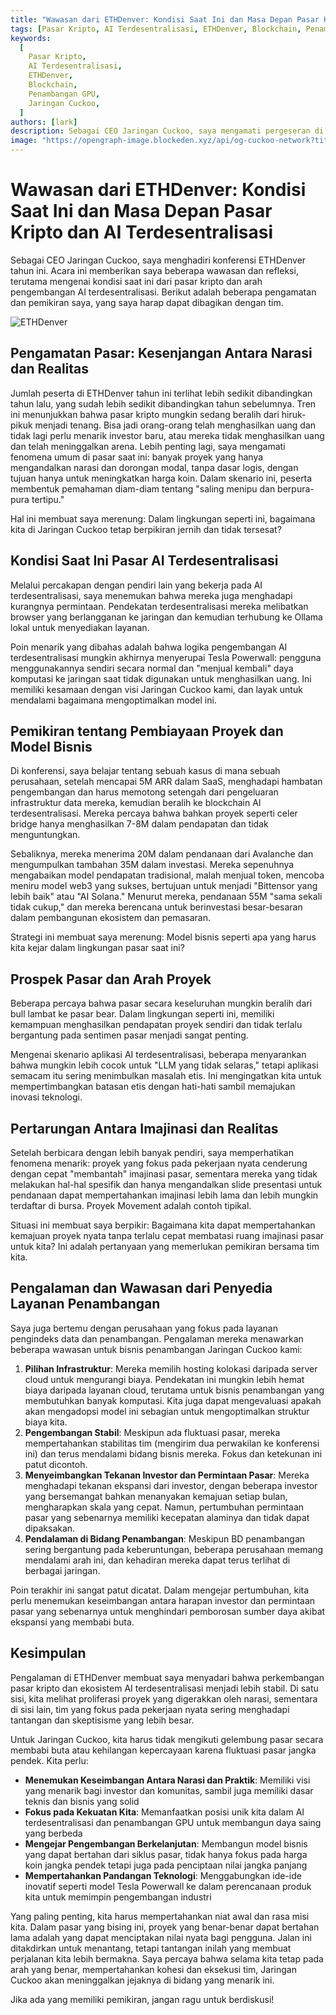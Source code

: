 ```yaml
---
title: "Wawasan dari ETHDenver: Kondisi Saat Ini dan Masa Depan Pasar Kripto dan AI Terdesentralisasi"
tags: [Pasar Kripto, AI Terdesentralisasi, ETHDenver, Blockchain, Penambangan GPU]
keywords:
  [
    Pasar Kripto,
    AI Terdesentralisasi,
    ETHDenver,
    Blockchain,
    Penambangan GPU,
    Jaringan Cuckoo,
  ]
authors: [lark]
description: Sebagai CEO Jaringan Cuckoo, saya mengamati pergeseran di pasar kripto dari hiruk-pikuk menjadi tenang di ETHDenver, serta kondisi saat ini dan arah masa depan AI terdesentralisasi. Artikel ini mengeksplorasi kesenjangan antara narasi pasar dan realitas, strategi pembiayaan proyek, dan bagaimana menjaga batasan etis dalam inovasi teknologi.
image: "https://opengraph-image.blockeden.xyz/api/og-cuckoo-network?title=Wawasan%20dari%20ETHDenver%3A%20Kondisi%20Saat%20Ini%20dan%20Masa%20Depan%20Pasar%20Kripto%20dan%20AI%20Terdesentralisasi"
---
```


# Wawasan dari ETHDenver: Kondisi Saat Ini dan Masa Depan Pasar Kripto dan AI Terdesentralisasi

Sebagai CEO Jaringan Cuckoo, saya menghadiri konferensi ETHDenver tahun ini. Acara ini memberikan saya beberapa wawasan dan refleksi, terutama mengenai kondisi saat ini dari pasar kripto dan arah pengembangan AI terdesentralisasi. Berikut adalah beberapa pengamatan dan pemikiran saya, yang saya harap dapat dibagikan dengan tim.

![ETHDenver](https://opengraph-image.blockeden.xyz/api/og-cuckoo-network?title=Wawasan%20dari%20ETHDenver%3A%20Kondisi%20Saat%20Ini%20dan%20Masa%20Depan%20Pasar%20Kripto%20dan%20AI%20Terdesentralisasi)

## Pengamatan Pasar: Kesenjangan Antara Narasi dan Realitas

Jumlah peserta di ETHDenver tahun ini terlihat lebih sedikit dibandingkan tahun lalu, yang sudah lebih sedikit dibandingkan tahun sebelumnya. Tren ini menunjukkan bahwa pasar kripto mungkin sedang beralih dari hiruk-pikuk menjadi tenang. Bisa jadi orang-orang telah menghasilkan uang dan tidak lagi perlu menarik investor baru, atau mereka tidak menghasilkan uang dan telah meninggalkan arena. Lebih penting lagi, saya mengamati fenomena umum di pasar saat ini: banyak proyek yang hanya mengandalkan narasi dan dorongan modal, tanpa dasar logis, dengan tujuan hanya untuk meningkatkan harga koin. Dalam skenario ini, peserta membentuk pemahaman diam-diam tentang "saling menipu dan berpura-pura tertipu."

Hal ini membuat saya merenung: Dalam lingkungan seperti ini, bagaimana kita di Jaringan Cuckoo tetap berpikiran jernih dan tidak tersesat?

## Kondisi Saat Ini Pasar AI Terdesentralisasi

Melalui percakapan dengan pendiri lain yang bekerja pada AI terdesentralisasi, saya menemukan bahwa mereka juga menghadapi kurangnya permintaan. Pendekatan terdesentralisasi mereka melibatkan browser yang berlangganan ke jaringan dan kemudian terhubung ke Ollama lokal untuk menyediakan layanan.

Poin menarik yang dibahas adalah bahwa logika pengembangan AI terdesentralisasi mungkin akhirnya menyerupai Tesla Powerwall: pengguna menggunakannya sendiri secara normal dan "menjual kembali" daya komputasi ke jaringan saat tidak digunakan untuk menghasilkan uang. Ini memiliki kesamaan dengan visi Jaringan Cuckoo kami, dan layak untuk mendalami bagaimana mengoptimalkan model ini.

## Pemikiran tentang Pembiayaan Proyek dan Model Bisnis

Di konferensi, saya belajar tentang sebuah kasus di mana sebuah perusahaan, setelah mencapai 5M ARR dalam SaaS, menghadapi hambatan pengembangan dan harus memotong setengah dari pengeluaran infrastruktur data mereka, kemudian beralih ke blockchain AI terdesentralisasi. Mereka percaya bahwa bahkan proyek seperti celer bridge hanya menghasilkan 7-8M dalam pendapatan dan tidak menguntungkan.

Sebaliknya, mereka menerima 20M dalam pendanaan dari Avalanche dan mengumpulkan tambahan 35M dalam investasi. Mereka sepenuhnya mengabaikan model pendapatan tradisional, malah menjual token, mencoba meniru model web3 yang sukses, bertujuan untuk menjadi "Bittensor yang lebih baik" atau "AI Solana." Menurut mereka, pendanaan 55M "sama sekali tidak cukup," dan mereka berencana untuk berinvestasi besar-besaran dalam pembangunan ekosistem dan pemasaran.

Strategi ini membuat saya merenung: Model bisnis seperti apa yang harus kita kejar dalam lingkungan pasar saat ini?

## Prospek Pasar dan Arah Proyek

Beberapa percaya bahwa pasar secara keseluruhan mungkin beralih dari bull lambat ke pasar bear. Dalam lingkungan seperti ini, memiliki kemampuan menghasilkan pendapatan proyek sendiri dan tidak terlalu bergantung pada sentimen pasar menjadi sangat penting.

Mengenai skenario aplikasi AI terdesentralisasi, beberapa menyarankan bahwa mungkin lebih cocok untuk "LLM yang tidak selaras," tetapi aplikasi semacam itu sering menimbulkan masalah etis. Ini mengingatkan kita untuk mempertimbangkan batasan etis dengan hati-hati sambil memajukan inovasi teknologi.

## Pertarungan Antara Imajinasi dan Realitas

Setelah berbicara dengan lebih banyak pendiri, saya memperhatikan fenomena menarik: proyek yang fokus pada pekerjaan nyata cenderung dengan cepat "membantah" imajinasi pasar, sementara mereka yang tidak melakukan hal-hal spesifik dan hanya mengandalkan slide presentasi untuk pendanaan dapat mempertahankan imajinasi lebih lama dan lebih mungkin terdaftar di bursa. Proyek Movement adalah contoh tipikal.

Situasi ini membuat saya berpikir: Bagaimana kita dapat mempertahankan kemajuan proyek nyata tanpa terlalu cepat membatasi ruang imajinasi pasar untuk kita? Ini adalah pertanyaan yang memerlukan pemikiran bersama tim kita.

## Pengalaman dan Wawasan dari Penyedia Layanan Penambangan

Saya juga bertemu dengan perusahaan yang fokus pada layanan pengindeks data dan penambangan. Pengalaman mereka menawarkan beberapa wawasan untuk bisnis penambangan Jaringan Cuckoo kami:

1. **Pilihan Infrastruktur**: Mereka memilih hosting kolokasi daripada server cloud untuk mengurangi biaya. Pendekatan ini mungkin lebih hemat biaya daripada layanan cloud, terutama untuk bisnis penambangan yang membutuhkan banyak komputasi. Kita juga dapat mengevaluasi apakah akan mengadopsi model ini sebagian untuk mengoptimalkan struktur biaya kita.
2. **Pengembangan Stabil**: Meskipun ada fluktuasi pasar, mereka mempertahankan stabilitas tim (mengirim dua perwakilan ke konferensi ini) dan terus mendalami bidang bisnis mereka. Fokus dan ketekunan ini patut dicontoh.
3. **Menyeimbangkan Tekanan Investor dan Permintaan Pasar**: Mereka menghadapi tekanan ekspansi dari investor, dengan beberapa investor yang bersemangat bahkan menanyakan kemajuan setiap bulan, mengharapkan skala yang cepat. Namun, pertumbuhan permintaan pasar yang sebenarnya memiliki kecepatan alaminya dan tidak dapat dipaksakan.
4. **Pendalaman di Bidang Penambangan**: Meskipun BD penambangan sering bergantung pada keberuntungan, beberapa perusahaan memang mendalami arah ini, dan kehadiran mereka dapat terus terlihat di berbagai jaringan.

Poin terakhir ini sangat patut dicatat. Dalam mengejar pertumbuhan, kita perlu menemukan keseimbangan antara harapan investor dan permintaan pasar yang sebenarnya untuk menghindari pemborosan sumber daya akibat ekspansi yang membabi buta.

## Kesimpulan

Pengalaman di ETHDenver membuat saya menyadari bahwa perkembangan pasar kripto dan ekosistem AI terdesentralisasi menjadi lebih stabil. Di satu sisi, kita melihat proliferasi proyek yang digerakkan oleh narasi, sementara di sisi lain, tim yang fokus pada pekerjaan nyata sering menghadapi tantangan dan skeptisisme yang lebih besar.

Untuk Jaringan Cuckoo, kita harus tidak mengikuti gelembung pasar secara membabi buta atau kehilangan kepercayaan karena fluktuasi pasar jangka pendek. Kita perlu:

- **Menemukan Keseimbangan Antara Narasi dan Praktik**: Memiliki visi yang menarik bagi investor dan komunitas, sambil juga memiliki dasar teknis dan bisnis yang solid
- **Fokus pada Kekuatan Kita**: Memanfaatkan posisi unik kita dalam AI terdesentralisasi dan penambangan GPU untuk membangun daya saing yang berbeda
- **Mengejar Pengembangan Berkelanjutan**: Membangun model bisnis yang dapat bertahan dari siklus pasar, tidak hanya fokus pada harga koin jangka pendek tetapi juga pada penciptaan nilai jangka panjang
- **Mempertahankan Pandangan Teknologi**: Menggabungkan ide-ide inovatif seperti model Tesla Powerwall ke dalam perencanaan produk kita untuk memimpin pengembangan industri

Yang paling penting, kita harus mempertahankan niat awal dan rasa misi kita. Dalam pasar yang bising ini, proyek yang benar-benar dapat bertahan lama adalah yang dapat menciptakan nilai nyata bagi pengguna. Jalan ini ditakdirkan untuk menantang, tetapi tantangan inilah yang membuat perjalanan kita lebih bermakna. Saya percaya bahwa selama kita tetap pada arah yang benar, mempertahankan kohesi dan eksekusi tim, Jaringan Cuckoo akan meninggalkan jejaknya di bidang yang menarik ini.

Jika ada yang memiliki pemikiran, jangan ragu untuk berdiskusi!
